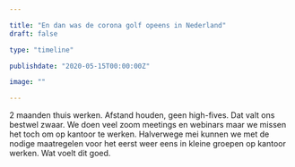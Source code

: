 ```yaml
---

title: "En dan was de corona golf opeens in Nederland"
draft: false

type: "timeline"

publishdate: "2020-05-15T00:00:00Z"

image: ""

---
```


2 maanden thuis werken. Afstand houden, geen high-fives. Dat valt ons bestwel zwaar. We doen veel zoom meetings en webinars maar we missen het toch om op kantoor te werken. Halverwege mei kunnen we met de nodige maatregelen voor het eerst weer eens in kleine groepen op kantoor werken. Wat voelt dit goed.
